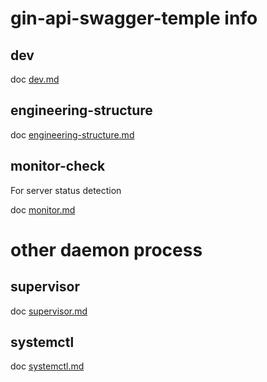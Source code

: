 # gin-api-swagger-temple info

## dev

doc [dev.md](dev.md)

## engineering-structure

doc [engineering-structure.md](engineering-structure.md)

## monitor-check

For server status detection

doc [monitor.md](monitor.md)

# other daemon process

## supervisor

doc [supervisor.md](supervisor.md)

## systemctl

doc [systemctl.md](systemctl.md)

